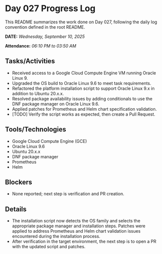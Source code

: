 # Day 027 Progress Log

This README summarizes the work done on Day 027, following the daily log convention defined in the root README.

**DATE:** _Wednesday, September 10, 2025_

**Attendance:** _06:10 PM to 03:50 AM_

## Tasks/Activities

- Received access to a Google Cloud Compute Engine VM running Oracle Linux 9.
- Upgraded the OS build to Oracle Linux 9.6 to meet task requirements.
- Refactored the platform installation script to support Oracle Linux 9.x in addition to Ubuntu 20.x.x.
- Resolved package availability issues by adding conditionals to use the DNF package manager on Oracle Linux 9.6.
- Applied patches for Prometheus and Helm chart specification validation.
- [TODO] Verify the script works as expected, then create a Pull Request.

## Tools/Technologies

- Google Cloud Compute Engine (GCE)
- Oracle Linux 9.6
- Ubuntu 20.x.x
- DNF package manager
- Prometheus
- Helm

## Blockers

- None reported; next step is verification and PR creation.

## Details

- The installation script now detects the OS family and selects the appropriate package manager and installation steps. Patches were applied to address Prometheus and Helm chart validation issues encountered during the installation process.
- After verification in the target environment, the next step is to open a PR with the updated script and patches.
